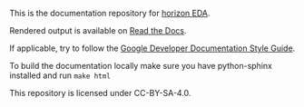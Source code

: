 This is the documentation repository for [horizon EDA](https://github.com/carrotIndustries/horizon).

Rendered output is available on [Read the Docs](https://horizon-eda.readthedocs.io/).

If applicable, try to follow the [Google Developer Documentation Style 
Guide](https://developers.google.com/style/).

To build the documentation locally make sure you have python-sphinx installed and run `make html`

This repository is licensed under CC-BY-SA-4.0.
